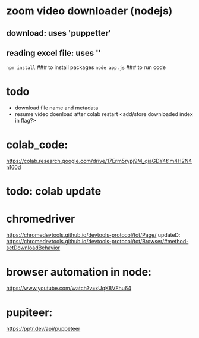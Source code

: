 
# zoom video downloader (nodejs)
 ## download: uses 'puppetter'
 ## reading excel file: uses ''

`npm install`  ### to install packages
`node app.js`  ### to run code <download videos>




# todo
 - download file name and metadata
 - resume video doenload after colab restart <add/store downloaded index in flag?>



# colab_code:
https://colab.research.google.com/drive/17Erm5rypj9M_qiaGDY4t1m4H2N4n160d

# todo: colab update


# chromedriver
https://chromedevtools.github.io/devtools-protocol/tot/Page/
updateD: https://chromedevtools.github.io/devtools-protocol/tot/Browser/#method-setDownloadBehavior

# browser automation in node:
https://www.youtube.com/watch?v=xUqK8VFhu64

# pupiteer:
https://pptr.dev/api/puppeteer

